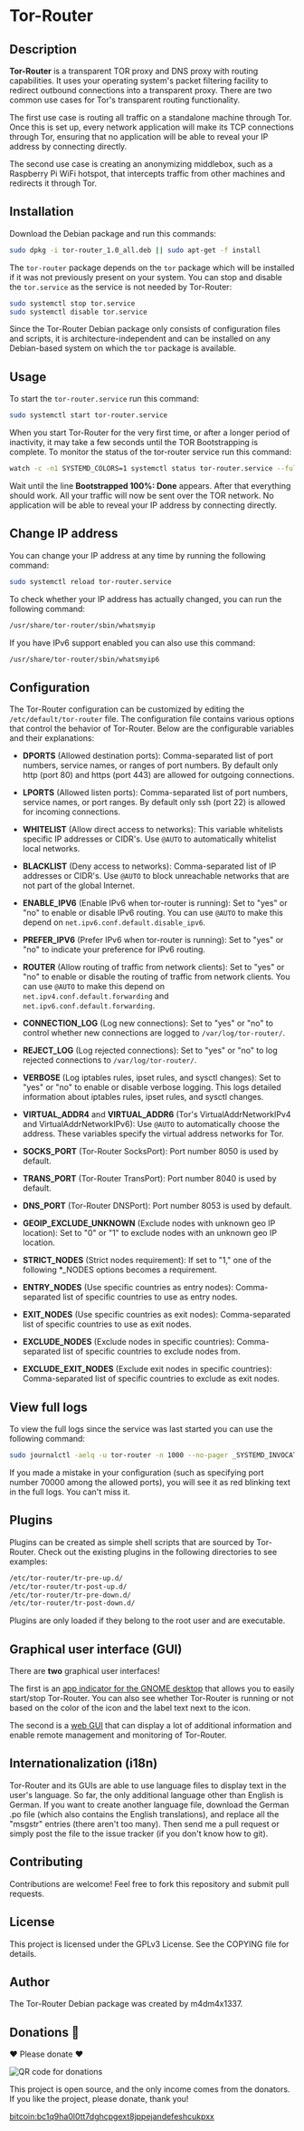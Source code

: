 # Tor-Router

## Description

**Tor-Router** is a transparent TOR proxy and DNS proxy with routing capabilities. It uses your operating system's packet filtering facility to redirect outbound connections into a transparent proxy. There are two common use cases for Tor's transparent routing functionality.

The first use case is routing all traffic on a standalone machine through Tor. Once this is set up, every network application will make its TCP connections through Tor, ensuring that no application will be able to reveal your IP address by connecting directly.

The second use case is creating an anonymizing middlebox, such as a Raspberry Pi WiFi hotspot, that intercepts traffic from other machines and redirects it through Tor.

## Installation

Download the Debian package and run this commands:

```bash
sudo dpkg -i tor-router_1.0_all.deb || sudo apt-get -f install
```

The `tor-router` package depends on the `tor` package which will be installed if it was not previously present on your system. You can stop and disable the `tor.service` as the service is not needed by Tor-Router:

```bash
sudo systemctl stop tor.service
sudo systemctl disable tor.service
```

Since the Tor-Router Debian package only consists of configuration files and scripts, it is architecture-independent and can be installed on any Debian-based system on which the `tor` package is available.

## Usage

To start the `tor-router.service` run this command:

```bash
sudo systemctl start tor-router.service
```

When you start Tor-Router for the very first time, or after a longer period of inactivity, it may take a few seconds until the TOR Bootstrapping is complete. To monitor the status of the tor-router service run this command:

```bash
watch -c -n1 SYSTEMD_COLORS=1 systemctl status tor-router.service --full --lines=10 --no-pager
```

Wait until the line **Bootstrapped 100%: Done** appears. After that everything should work. All your traffic will now be sent over the TOR network. No application will be able to reveal your IP address by connecting directly.


## Change IP address

You can change your IP address at any time by running the following command:

```bash
sudo systemctl reload tor-router.service
```

To check whether your IP address has actually changed, you can run the following command:

```bash
/usr/share/tor-router/sbin/whatsmyip
```

If you have IPv6 support enabled you can also use this command:

```bash
/usr/share/tor-router/sbin/whatsmyip6
```


## Configuration

The Tor-Router configuration can be customized by editing the `/etc/default/tor-router` file. The configuration file contains various options that control the behavior of Tor-Router. Below are the configurable variables and their explanations:

- **DPORTS** (Allowed destination ports): Comma-separated list of port numbers, service names, or ranges of port numbers. By default only http (port 80) and https (port 443) are allowed for outgoing connections.

- **LPORTS** (Allowed listen ports): Comma-separated list of port numbers, service names, or port ranges. By default only ssh (port 22) is allowed for incoming connections.

- **WHITELIST** (Allow direct access to networks): This variable whitelists specific IP addresses or CIDR's. Use `@AUTO` to automatically whitelist local networks.

- **BLACKLIST** (Deny access to networks): Comma-separated list of IP addresses or CIDR's. Use `@AUTO` to block unreachable networks that are not part of the global Internet.

- **ENABLE_IPV6** (Enable IPv6 when tor-router is running): Set to "yes" or "no" to enable or disable IPv6 routing. You can use `@AUTO` to make this depend on `net.ipv6.conf.default.disable_ipv6`.

- **PREFER_IPV6** (Prefer IPv6 when tor-router is running): Set to "yes" or "no" to indicate your preference for IPv6 routing.

- **ROUTER** (Allow routing of traffic from network clients): Set to "yes" or "no" to enable or disable the routing of traffic from network clients. You can use `@AUTO` to make this depend on `net.ipv4.conf.default.forwarding` and `net.ipv6.conf.default.forwarding`.

- **CONNECTION_LOG** (Log new connections): Set to "yes" or "no" to control whether new connections are logged to `/var/log/tor-router/`.

- **REJECT_LOG** (Log rejected connections): Set to "yes" or "no" to log rejected connections to `/var/log/tor-router/`.

- **VERBOSE** (Log iptables rules, ipset rules, and sysctl changes): Set to "yes" or "no" to enable or disable verbose logging. This logs detailed information about iptables rules, ipset rules, and sysctl changes.

- **VIRTUAL_ADDR4** and **VIRTUAL_ADDR6** (Tor's VirtualAddrNetworkIPv4 and VirtualAddrNetworkIPv6): Use `@AUTO` to automatically choose the address. These variables specify the virtual address networks for Tor.

- **SOCKS_PORT** (Tor-Router SocksPort): Port number 8050 is used by default.

- **TRANS_PORT** (Tor-Router TransPort): Port number 8040 is used by default.

- **DNS_PORT** (Tor-Router DNSPort): Port number 8053 is used by default.

- **GEOIP_EXCLUDE_UNKNOWN** (Exclude nodes with unknown geo IP location): Set to "0" or "1" to exclude nodes with an unknown geo IP location.

- **STRICT_NODES** (Strict nodes requirement): If set to "1," one of the following *_NODES options becomes a requirement.

- **ENTRY_NODES** (Use specific countries as entry nodes): Comma-separated list of specific countries to use as entry nodes.

- **EXIT_NODES** (Use specific countries as exit nodes): Comma-separated list of specific countries to use as exit nodes.

- **EXCLUDE_NODES** (Exclude nodes in specific countries): Comma-separated list of specific countries to exclude nodes from.

- **EXCLUDE_EXIT_NODES** (Exclude exit nodes in specific countries): Comma-separated list of specific countries to exclude as exit nodes.


## View full logs

To view the full logs since the service was last started you can use the following command:

```bash
sudo journalctl -aelq -u tor-router -n 1000 --no-pager _SYSTEMD_INVOCATION_ID="$(systemctl show -p InvocationID --value tor-router)"
```

If you made a mistake in your configuration (such as specifying port number 70000 among the allowed ports), you will see it as red blinking text in the full logs. You can't miss it.

## Plugins

Plugins can be created as simple shell scripts that are sourced by Tor-Router. Check out the existing plugins in the following directories to see examples:

```bash
/etc/tor-router/tr-pre-up.d/
/etc/tor-router/tr-post-up.d/
/etc/tor-router/tr-pre-down.d/
/etc/tor-router/tr-post-down.d/
```

Plugins are only loaded if they belong to the root user and are executable.

## Graphical user interface (GUI)

There are **two** graphical user interfaces!

The first is an [app indicator for the GNOME desktop](https://github.com/m4dm4x1337/tor-router-gnome) that allows you to easily start/stop Tor-Router. You can also see whether Tor-Router is running or not based on the color of the icon and the label text next to the icon.

The second is a [web GUI](https://github.com/m4dm4x1337/tor-router-web-gui) that can display a lot of additional information and enable remote management and monitoring of Tor-Router.

## Internationalization (i18n)

Tor-Router and its GUIs are able to use language files to display text in the user's language. So far, the only additional language other than English is German. If you want to create another language file, download the German .po file (which also contains the English translations), and replace all the "msgstr" entries (there aren't too many). Then send me a pull request or simply post the file to the issue tracker (if you don't know how to git).

## Contributing

Contributions are welcome! Feel free to fork this repository and submit pull requests.

## License

This project is licensed under the GPLv3 License. See the COPYING file for details.

## Author

The Tor-Router Debian package was created by m4dm4x1337.

## Donations 🥺

 ❤️ Please donate ❤️

![QR code for donations](https://raw.githubusercontent.com/m4dm4x1337/tor-router-gnome/master/tor-router-gnome/usr/share/pixmaps/tor-router-gnome-donation.png)

This project is open source, and the only income comes from the donators. If you like the project, please donate, thank you!

[bitcoin:bc1q9ha0l0tt7dghcpgext8jppejandefeshcukpxx](bitcoin:bc1q9ha0l0tt7dghcpgext8jppejandefeshcukpxx)
